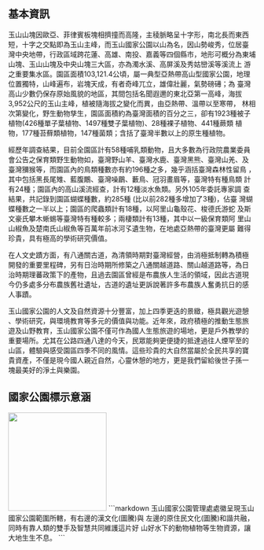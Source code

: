 <h2 style="font-family:標楷體;">基本資訊</h2>


玉山山塊因歐亞、菲律賓板塊相擠撞而高隆，主稜脈略呈十字形，南北長而東西短，十字之交點即為玉山主峰，而玉山國家公園以山為名，因山勢峻秀，位居臺
灣中央地帶，行政區域跨花蓮、高雄、南投、嘉義等四個縣市，地形可概分為東埔山塊、玉山山塊及中央山塊三大區，亦為濁水溪、高屏溪及秀姑巒溪等溪流上
游之重要集水區。園區面積103,121.4公頃，屬一典型亞熱帶高山型國家公園，地理位置獨特，山峰遍布，岩塊天成，有者奇峰兀立，雄偉壯麗，氣勢磅礡；為
臺灣高山少數仍保存原始風貌的地區，其間包括名聞遐邇的東北亞第一高峰，海拔3,952公尺的玉山主峰，植被隨海拔之變化而異，由亞熱帶、溫帶以至寒帶，
林相次第變化，野生動物孳生，園區面積約為臺灣面積的百分之三，卻有1923種被子植物(426種單子葉植物、1497種雙子葉植物)、28種裸子植物、441種蕨類
植物，177種苔蘚類植物，147種菌類；含括了臺灣半數以上的原生種植物。

經歷年調查結果，目前全園區計有58種哺乳類動物，且大多數為行政院農業委員
會公告之保育類野生動物如，臺灣野山羊、臺灣水鹿、臺灣黑熊、臺灣山羌、及
臺灣獼猴等，而園區內的鳥類種數亦有約196種之多，幾乎涵括臺灣森林性留鳥
，其中包括黑長尾雉、藍腹鷳、臺灣噪鶥、藪鳥、冠羽畫眉等，臺灣特有種鳥類
計有24種；園區內的高山溪流經查，計有12種淡水魚類。另外105年委託專家調
查結果，共記錄到園區蝴蝶種數，約285種 (比以前282種多增加了3種)，佔臺
灣蝴蝶種數之一半以上；園區的爬蟲類計有18種，以阿里山龜殼花、梭德氏游蛇
及斯文豪氏攀木蜥蜴等臺灣特有種較多；兩棲類計有13種，其中以一級保育類阿
里山山椒魚及楚南氏山椒魚等百萬年前冰河孓遺生物，在地處亞熱帶的臺灣更屬
難得珍貴，具有極高的學術研究價值。

在人文史蹟方面，有八通關古道，為清領時期對臺灣經營，由消極抵制轉為積極
開發的重要里程碑，另有日治時期所修築之八通關越道路、關山越道路等，為日
治時期理蕃政策下的產物，且過去園區曾經是布農族人生活的領域，因此古道現
今仍多處多分布農族舊社遺址，古道的遺址更訴說著許多布農族人奮勇抗日的感
人事蹟。

玉山國家公園的人文及自然資源十分豐富，加上四季更迭的景緻，極具觀光遊憩
、學術研究，與環境教育等多元的價值與功能。近年來，政府積極的推動生態旅
遊及山野教育，玉山國家公園不僅可作為國人生態旅遊的場地，更是戶外教學的
重要場所。尤其在公路四通八達的今天，民眾能夠更便捷的抵達過往人煙罕至的
山區，體驗與感受園區四季不同的風情。這些珍貴的大自然當屬於全民共享的寶
貴資產，不僅是現今國人親近自然，心靈休憩的地方，更是我們留給後世子孫一
塊最美好的淨土與樂園。

<h2 style="font-family:標楷體;">國家公園標示意涵</h2>
<img height="200px" width="200px" src="//i.imgur.com/oyMJVLk.png?1">
```markdown
玉山國家公園管理處處徽呈現玉山國家公園範圍所轄，有右邊的漢文化(圖騰)與
左邊的原住民文化(圖騰)和諧共融，同時有靠人類的雙手及智慧共同維護這片好
山好水下的動物植物等生物資源，讓大地生生不息。
```
